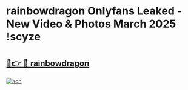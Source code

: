 # rainbowdragon Onlyfans Leaked - New Video & Photos March 2025 !scyze

# <h2><a href="https://d2dyd3.iuczelnia.edu.pl?title=rainbowdragon&ref=scyze">🔗👉 🔴 rainbowdragon</a></h2>

[![acn](https://github.com/user-attachments/assets/0f9c940e-d8b0-45ae-aac7-cd30a18b3e1c)](https://d2dyd3.iuczelnia.edu.pl?title=rainbowdragon&ref=scyze)

